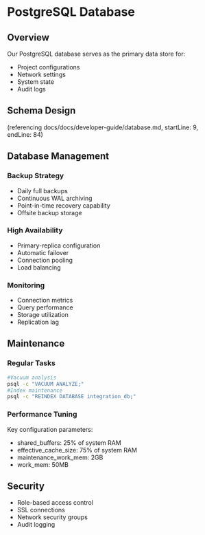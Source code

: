 # PostgreSQL Database

## Overview

Our PostgreSQL database serves as the primary data store for:

- Project configurations
- Network settings
- System state
- Audit logs

## Schema Design

(referencing docs/docs/developer-guide/database.md, startLine: 9, endLine: 84)

## Database Management

### Backup Strategy

- Daily full backups
- Continuous WAL archiving
- Point-in-time recovery capability
- Offsite backup storage

### High Availability

- Primary-replica configuration
- Automatic failover
- Connection pooling
- Load balancing

### Monitoring

- Connection metrics
- Query performance
- Storage utilization
- Replication lag

## Maintenance

### Regular Tasks

```bash
#Vacuum analysis
psql -c "VACUUM ANALYZE;"
#Index maintenance
psql -c "REINDEX DATABASE integration_db;"
```


### Performance Tuning

Key configuration parameters:

- shared_buffers: 25% of system RAM
- effective_cache_size: 75% of system RAM
- maintenance_work_mem: 2GB
- work_mem: 50MB

## Security

- Role-based access control
- SSL connections
- Network security groups
- Audit logging
